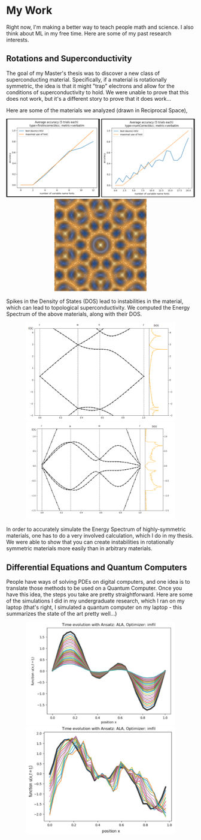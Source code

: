 # My Work


Right now, I'm making a better way to teach people math and science. I also think about ML in my free time. Here are some of my past research interests. 



## Rotations and Superconductivity


The goal of my Master's thesis was to discover a new class of superconducting material. Specifically, if a material is rotationally symmetric, the idea is that it might "trap" electrons and allow for the conditions of superconductivity to hold. We were unable to prove that this does not work, but it's a different story to prove that it does work...

Here are some of the materials we analyzed (drawn in Reciprocal Space),

<p align="center">
<img src="/images/2.png" alt="4 fold mat" width="250"/>
<img src="/images/3.png" alt="6 fold mat" width="250"/>
<img src="/images/4.png" alt="10 fold mat" width="250"/>
</p>



Spikes in the Density of States (DOS) lead to instabilities in the material, which can lead to topological superconductivity. We computed the Energy Spectrum of the above materials, along with their DOS.

<p align="center">
<img src="/images/5.png" alt="4 fold band" width="400"/>
<img src="/images/6.png" alt="6 fold band" width="400"/>
<!-- <img src="/images/7.png" alt="10 fold band" width="500"/> -->
</p>




In order to accurately simulate the Energy Spectrum of highly-symmetric materials, one has to do a very involved calculation, which I do in my thesis. We were able to show that you can create instabilities in rotationally symmetric materials more easily than in arbitrary materials.



## Differential Equations and Quantum Computers



People have ways of solving PDEs on digital computers, and one idea is to translate those methods to be used on a Quantum Computer. Once you have this idea, the steps you take are pretty straightforward. Here are some of the simulations I did in my undergraduate research, which I ran on my laptop (that's right, I simulated a quantum computer on my laptop - this summarizes the state of the art pretty well...)


<p align="center">
<img src="/images/0.png" alt="4 fold band" width="400"/>
<img src="/images/1.png" alt="6 fold band" width="400"/>
</p>

